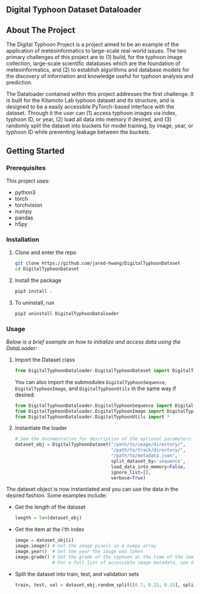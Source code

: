 ## Digital Typhoon Dataset Dataloader

<!-- ABOUT THE PROJECT -->
## About The Project

The Digital Typhoon Project is a project aimed to be an example of the application of meteoinformatics to large-scale 
real-world issues. The two primary challenges of this project are to (1) build, for the typhoon image collection, 
large-scale scientific databases which are the foundation of meteoinformatics, and (2) to establish algorithms 
and database models for the discovery of information and knowledge useful for typhoon analysis and prediction. 

The Dataloader contained within this project addresses the first challenge. It is built for the Kitamoto Lab typhoon 
dataset and its structure, and is designed to be a easily accessible PyTorch-based interface with the dataset. Through 
it the user can (1) access typhoon images via index, typhoon ID, or year, (2) load all data into memory if desired, and
(3) randomly split the dataset into buckets for model training, by image, year, or typhoon ID while preventing leakage 
between the buckets. 


<!-- GETTING STARTED -->
## Getting Started

### Prerequisites

This project uses:
* python3
* torch
* torchvision
* numpy
* pandas
* h5py

### Installation

1. Clone and enter the repo 
    ```sh
    git clone https://github.com/jared-hwang/DigitalTyphoonDataset
    cd DigitalTyphoonDataset
    ```
2. Install the package
    ```sh
    pip3 install .
    ```
3. To uninstall, run
    ```sh
    pip3 uninstall DigitalTyphoonDataloader
    ```
  
### Usage

_Below is a brief example on how to initialize and access data using the DataLoader:_ 

1. Import the Dataset class
    ```python
    from DigitalTyphoonDataloader.DigitalTyphoonDataset import DigitalTyphoonDataset
    ```
   You can also import the submodules `DigitalTyphoonSequence`, `DigitalTyphoonImage`, and 
    `DigitalTyphoonUtils` in the same way if desired:
    ```python
    from DigitalTyphoonDataloader.DigitalTyphoonSequence import DigitalTyphoonSequence
    from DigitalTyphoonDataloader.DigitalTyphoonImage import DigitalTyphoonImage
    from DigitalTyphoonDataloader.DigitalTyphoonUtils import *
    ```
2. Instantiate the loader
    ```python
    # See the documentation for description of the optional parameters. 
    dataset_obj = DigitalTyphoonDataset("/path/to/image/directory/", 
                                        "/path/to/track/directory/", 
                                        "/path/to/metadata.json", 
                                        split_dataset_by='sequence',
                                        load_data_into_memory=False,
                                        ignore_list=[],
                                        verbose=True)
    ```
The dataset object is now instantiated and you can use the data in the desired fashion. Some examples include: 

* Get the length of the dataset
    ```python
    length = len(dataset_obj)
    ```
  
* Get the item at the i'th index
    ```python
    image = dataset_obj[i]    
    image.image() # Get the image pixels in a numpy array
    image.year()  # Get the year the image was taken  
    image.grade() # Get the grade of the typhoon at the time of the image
                  # For a full list of accessible image metadata, see documentation
    ```  
  
* Split the dataset into train, test, and validation sets
    ```python
    train, test, val = dataset_obj.random_split([0.7, 0.15, 0.15], split_by='sequence')
    ```
